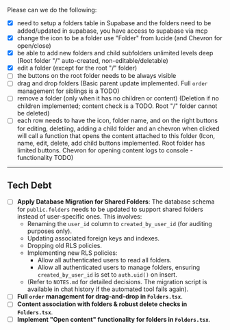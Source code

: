 Please can we do the following:

- [x] need to setup a folders table in Supabase and the folders need to be added/updated in supabase, you have access to supabase via mcp
- [x] change the icon to be a folder use "Folder" from lucide (and Chevron for open/close)
- [x] be able to add new folders and child subfolders unlimited levels deep (Root folder "/" auto-created, non-editable/deletable)
- [x] edit a folder (except for the root "/" folder)
- [ ] the buttons on the root folder needs to be always visible
- [ ] drag and drop folders (Basic parent update implemented. Full `order` management for siblings is a TODO)
- [ ] remove a folder (only when it has no children or content) (Deletion if no children implemented; content check is a TODO. Root "/" folder cannot be deleted)
- [ ] each row needs to have the icon, folder name, and on the right buttons for editing, deletiing, adding a child folder and an chevron when clicked will call a function that opens the content attached to this folder (Icon, name, edit, delete, add child buttons implemented. Root folder has limited buttons. Chevron for opening content logs to console - functionality TODO)

---

## Tech Debt

- [ ] **Apply Database Migration for Shared Folders**: The database schema for `public.folders` needs to be updated to support shared folders instead of user-specific ones. This involves:
  - Renaming the `user_id` column to `created_by_user_id` (for auditing purposes only).
  - Updating associated foreign keys and indexes.
  - Dropping old RLS policies.
  - Implementing new RLS policies:
    - Allow all authenticated users to read all folders.
    - Allow all authenticated users to manage folders, ensuring `created_by_user_id` is set to `auth.uid()` on insert.
  - (Refer to `NOTES.md` for detailed decisions. The migration script is available in chat history if the automated tool fails again).
- [ ] **Full `order` management for drag-and-drop in `Folders.tsx`**.
- [ ] **Content association with folders & robust delete checks in `Folders.tsx`**.
- [ ] **Implement "Open content" functionality for folders in `Folders.tsx`**.
